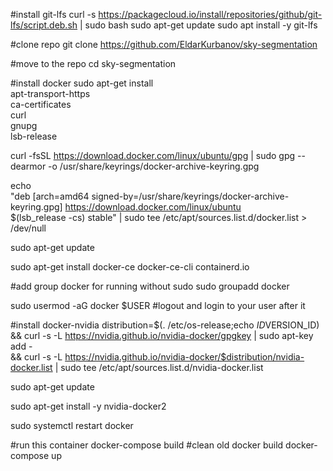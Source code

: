 #install git-lfs
curl -s https://packagecloud.io/install/repositories/github/git-lfs/script.deb.sh | sudo bash
sudo apt-get update
sudo apt install -y git-lfs

#clone repo
git clone https://github.com/EldarKurbanov/sky-segmentation

#move to the repo
cd sky-segmentation

#install docker
sudo apt-get install \
    apt-transport-https \
    ca-certificates \
    curl \
    gnupg \
    lsb-release

curl -fsSL https://download.docker.com/linux/ubuntu/gpg | sudo gpg --dearmor -o /usr/share/keyrings/docker-archive-keyring.gpg

echo \
  "deb [arch=amd64 signed-by=/usr/share/keyrings/docker-archive-keyring.gpg] https://download.docker.com/linux/ubuntu \
  $(lsb_release -cs) stable" | sudo tee /etc/apt/sources.list.d/docker.list > /dev/null

sudo apt-get update

sudo apt-get install docker-ce docker-ce-cli containerd.io

#add group docker for running without sudo
sudo groupadd docker

sudo usermod -aG docker $USER #logout and login to your user after it

#install docker-nvidia
distribution=$(. /etc/os-release;echo $ID$VERSION_ID) \
   && curl -s -L https://nvidia.github.io/nvidia-docker/gpgkey | sudo apt-key add - \
   && curl -s -L https://nvidia.github.io/nvidia-docker/$distribution/nvidia-docker.list | sudo tee /etc/apt/sources.list.d/nvidia-docker.list

sudo apt-get update

sudo apt-get install -y nvidia-docker2

sudo systemctl restart docker

#run this container
docker-compose build #clean old docker build
docker-compose up

